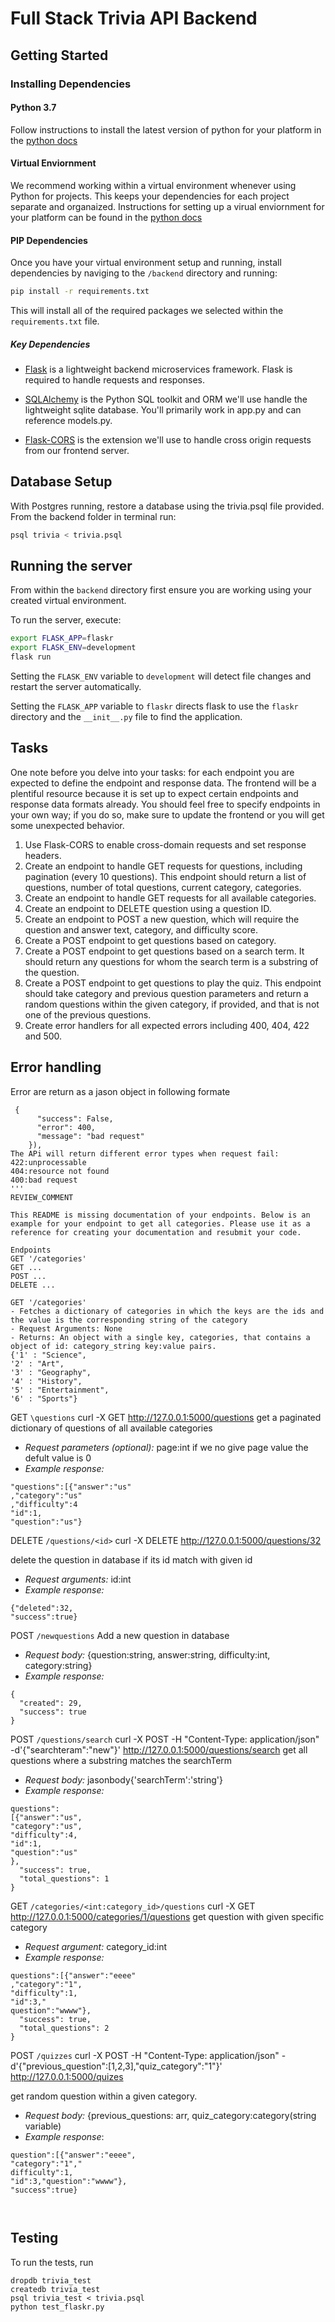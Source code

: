 # Full Stack Trivia API Backend

## Getting Started

### Installing Dependencies

#### Python 3.7

Follow instructions to install the latest version of python for your platform in the [python docs](https://docs.python.org/3/using/unix.html#getting-and-installing-the-latest-version-of-python)

#### Virtual Enviornment

We recommend working within a virtual environment whenever using Python for projects. This keeps your dependencies for each project separate and organaized. Instructions for setting up a virual enviornment for your platform can be found in the [python docs](https://packaging.python.org/guides/installing-using-pip-and-virtual-environments/)

#### PIP Dependencies

Once you have your virtual environment setup and running, install dependencies by naviging to the `/backend` directory and running:

```bash
pip install -r requirements.txt
```

This will install all of the required packages we selected within the `requirements.txt` file.

##### Key Dependencies

- [Flask](http://flask.pocoo.org/)  is a lightweight backend microservices framework. Flask is required to handle requests and responses.

- [SQLAlchemy](https://www.sqlalchemy.org/) is the Python SQL toolkit and ORM we'll use handle the lightweight sqlite database. You'll primarily work in app.py and can reference models.py. 

- [Flask-CORS](https://flask-cors.readthedocs.io/en/latest/#) is the extension we'll use to handle cross origin requests from our frontend server. 

## Database Setup
With Postgres running, restore a database using the trivia.psql file provided. From the backend folder in terminal run:
```bash
psql trivia < trivia.psql
```

## Running the server

From within the `backend` directory first ensure you are working using your created virtual environment.

To run the server, execute:

```bash
export FLASK_APP=flaskr
export FLASK_ENV=development
flask run
```

Setting the `FLASK_ENV` variable to `development` will detect file changes and restart the server automatically.

Setting the `FLASK_APP` variable to `flaskr` directs flask to use the `flaskr` directory and the `__init__.py` file to find the application. 

## Tasks

One note before you delve into your tasks: for each endpoint you are expected to define the endpoint and response data. The frontend will be a plentiful resource because it is set up to expect certain endpoints and response data formats already. You should feel free to specify endpoints in your own way; if you do so, make sure to update the frontend or you will get some unexpected behavior. 

1. Use Flask-CORS to enable cross-domain requests and set response headers. 
2. Create an endpoint to handle GET requests for questions, including pagination (every 10 questions). This endpoint should return a list of questions, number of total questions, current category, categories. 
3. Create an endpoint to handle GET requests for all available categories. 
4. Create an endpoint to DELETE question using a question ID. 
5. Create an endpoint to POST a new question, which will require the question and answer text, category, and difficulty score. 
6. Create a POST endpoint to get questions based on category. 
7. Create a POST endpoint to get questions based on a search term. It should return any questions for whom the search term is a substring of the question. 
8. Create a POST endpoint to get questions to play the quiz. This endpoint should take category and previous question parameters and return a random questions within the given category, if provided, and that is not one of the previous questions. 
9. Create error handlers for all expected errors including 400, 404, 422 and 500. 
## Error handling
Error are return as a jason object in following formate
```
 {
      "success": False,
      "error": 400,
      "message": "bad request"
    }), 
The APi will return different error types when request fail:
422:unprocessable
404:resource not found
400:bad request
'''
REVIEW_COMMENT
```
```
This README is missing documentation of your endpoints. Below is an example for your endpoint to get all categories. Please use it as a reference for creating your documentation and resubmit your code. 

Endpoints
GET '/categories'
GET ...
POST ...
DELETE ...

GET '/categories'
- Fetches a dictionary of categories in which the keys are the ids and the value is the corresponding string of the category
- Request Arguments: None
- Returns: An object with a single key, categories, that contains a object of id: category_string key:value pairs. 
{'1' : "Science",
'2' : "Art",
'3' : "Geography",
'4' : "History",
'5' : "Entertainment",
'6' : "Sports"}

```



GET `\questions` 
curl -X GET http://127.0.0.1:5000/questions 
get a paginated dictionary of questions of all available categories
- *Request parameters (optional):* page:int if we no give page value the defult value is 0
- *Example response:*  
 ``` "current_category":null,
"questions":[{"answer":"us"
,"category":"us"
,"difficulty":4
"id":1,
"question":"us"}

```

DELETE `/questions/<id>`
curl -X DELETE http://127.0.0.1:5000/questions/32

delete the question in database if its id match with given id
- *Request arguments:* id:int 
- *Example response:* 
```
{"deleted":32,
"success":true}

```

POST `/newquestions`
Add a new question in database 
- *Request body:* {question:string, answer:string, difficulty:int, category:string}
- *Example response:* 
```
{
  "created": 29, 
  "success": true
}
```
POST `/questions/search`
curl -X POST -H "Content-Type: application/json" -d'{"searchteram":"new"}' http://127.0.0.1:5000/questions/search
get  all questions where a substring matches the searchTerm 
- *Request body:* jasonbody{'searchTerm':'string'}
- *Example response:*
```
questions":
[{"answer":"us",
"category":"us",
"difficulty":4,
"id":1,
"question":"us"
},
  "success": true, 
  "total_questions": 1
}
```

GET `/categories/<int:category_id>/questions`
curl -X GET http://127.0.0.1:5000/categories/1/questions
get question with given   specific category
- *Request argument:* category_id:int
- *Example response:*
```
questions":[{"answer":"eeee"
,"category":"1",
"difficulty":1,
"id":3,"
question":"wwww"},
  "success": true, 
  "total_questions": 2
}
```
POST `/quizzes`
curl -X POST -H "Content-Type: application/json" -d'{"previous_question":[1,2,3],"quiz_category":"1"}' http://127.0.0.1:5000/quizes

get random question within a given  category.  
- *Request body:* {previous_questions: arr, quiz_category:category(string variable)
- *Example response*: 
```
question":[{"answer":"eeee",
"category":"1","
difficulty":1,
"id":3,"question":"wwww"},
"success":true}



```

## Testing
To run the tests, run
```
dropdb trivia_test
createdb trivia_test
psql trivia_test < trivia.psql
python test_flaskr.py
```